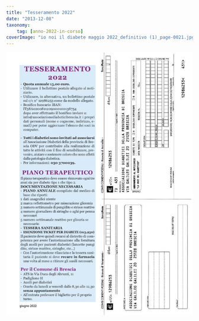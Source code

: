```yaml
---
title: "Tesseramento 2022"
date: "2013-12-08"
taxonomy: 
    tag: [anno-2022-in-corso]
coverImage: "io noi il diabete maggio 2022_definitivo (1)_page-0021.jpg"
---
```


![tesseramento 2022](images/io%20noi%20il%20diabete%20maggio%202022_definitivo%20(1)_page-0021.jpg)
